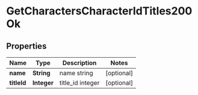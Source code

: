 
# GetCharactersCharacterIdTitles200Ok

## Properties
Name | Type | Description | Notes
------------ | ------------- | ------------- | -------------
**name** | **String** | name string |  [optional]
**titleId** | **Integer** | title_id integer |  [optional]



